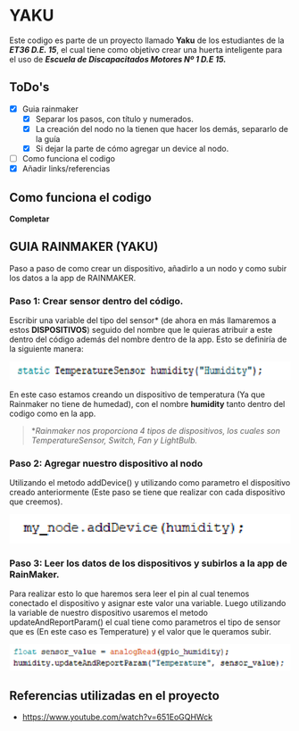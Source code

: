 # YAKU
Este codigo es parte de un proyecto llamado **Yaku** de los estudiantes de la ***ET36 D.E. 15***,
el cual tiene como objetivo crear una huerta inteligente para el uso de ***Escuela de Discapacitados Motores Nº 1 D.E 15.***

## ToDo's
- [x] Guia rainmaker
  - [x] Separar los pasos, con título y numerados.
  - [x] La creación del nodo no la tienen que hacer los demás, separarlo de la guía
  - [x] Si dejar la parte de cómo agregar un device al nodo.
- [ ] Como funciona el codigo
- [x] Añadir links/referencias

## Como funciona el codigo
__Completar__

## GUIA RAINMAKER (YAKU)

Paso a paso de como crear un dispositivo, añadirlo a un nodo y como subir los datos a la app de RAINMAKER.

### Paso 1: Crear sensor dentro del código.
Escribir una variable del tipo del sensor* (de ahora en más llamaremos a estos **DISPOSITIVOS**) seguido del nombre que le quieras atribuir a este dentro del código además del nombre dentro de la app. Esto se definiría de la siguiente manera:

![device_definition](docs/device_definition.png)

En este caso estamos creando un dispositivo de temperatura (Ya que Rainmaker no tiene de humedad), con el nombre **humidity** tanto dentro del codigo como en la app.

> **Rainmaker nos proporciona 4 tipos de dispositivos, los cuales son TemperatureSensor, Switch, Fan y LightBulb.*

### Paso 2: Agregar nuestro dispositivo al nodo
Utilizando el metodo addDevice() y utilizando como parametro el dispositivo creado anteriormente (Este paso se tiene que realizar con cada dispositivo que creemos).

![add_device](docs/add_device.png)

### Paso 3: Leer los datos de los dispositivos y subirlos a la app de RainMaker.
Para realizar esto lo que haremos sera leer el pin al cual tenemos conectado el dispositivo y asignar este valor una variable. Luego utilizando la variable de nuestro dispositivo usaremos el metodo updateAndReportParam() el cual tiene como parametros el tipo de sensor que es (En este caso es Temperature) y el valor que le queramos subir.

![update_value](docs/update_value_device.png)


## Referencias utilizadas en el proyecto
- https://www.youtube.com/watch?v=651EoGQHWck
